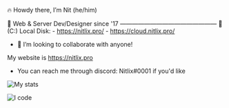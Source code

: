 
🔥 Howdy there, I’m Nit (he/him)

🎉 Web & Server Dev/Designer since '17
————————————————
📁 (C:) Local Disk:
     - https://nitlix.pro/
     - https://cloud.nitlix.pro/
     
   
- 💞️ I’m looking to collaborate with anyone!



My website is https://nitlix.pro
- You can reach me through discord: Nitlix#0001 if you'd like


![My stats](https://github-readme-stats.vercel.app/api?username=nitlix&show_icons=true&theme=vision-friendly-dark)

![I code](https://github-readme-stats.vercel.app/api/top-langs/?username=nitlix&langs_count=10&theme=tokyonight&layout=compact)
